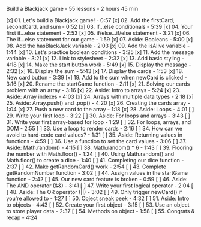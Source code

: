 
Build a Blackjack game - 55 lessons - 2 hours 45 min

[x] 01. Let's build a Blackjack game! - 0:57
[x] 02. Add the firstCard, secondCard, and sum - 0:52
[x] 03. If...else conditionals - 5:39
[x] 04. Your first if...else statement - 2:53
[x] 05. if/else...if/else statement - 3:21
[x] 06. The if...else statement for our game - 1:59
[x] 07. Aside: Booleans - 5:00
[x] 08. Add the hasBlackJack variable - 2:03
[x] 09. Add the isAlive variable - 1:44
[x] 10. Let's practice boolean conditions - 3:25
[x] 11. Add the message variable - 3:21
[x] 12. Link to stylesheet - 2:32
[x] 13. Add basic styling - 4:18
[x] 14. Make the start button work - 5:49
[x] 15. Display the message - 2:32
[x] 16. Display the sum - 5:43
[x] 17. Display the cards - 1:53
[x] 18. New card button - 3:39
[x] 19. Add to the sum when newCard is clicked - 3:16
[x] 20. Rename the startGame function - 2:11
[x] 21. Solving our cards problem with an array - 3:16
[x] 22. Aside: Intro to arrays - 5:24
[x] 23. Aside: Array indexes - 4:03
[x] 24. Arrays with multiple data types - 2:18
[x] 25. Aside: Array.push() and .pop() - 4:20
[x] 26. Creating the cards array - 1:04
[x] 27. Push a new card to the array - 1:18
[x] 28. Aside: Loops - 4:01
[ ] 29. Write your first loop - 3:22
[ ] 30. Aside: For loops and arrays - 3:43
[ ] 31. Write your first array-based for loop - 1:29
[ ] 32. For loops, arrays, and DOM - 2:55
[ ] 33. Use a loop to render cards - 2:16
[ ] 34. How can we avoid to hard-code card values? - 1:31
[ ] 35. Aside: Returning values in functions - 4:59
[ ] 36. Use a function to set the card values - 3:06
[ ] 37. Aside: Math.random() - 4:15
[ ] 38. Math.random() * 6 - 1:43
[ ] 39. Flooring the number with Math.floor() - 1:24
[ ] 40. Using Math.random() and Math.floor() to create a dice - 1:40
[ ] 41. Completing our dice function - 2:37
[ ] 42. Make getRandomCard() work - 2:54
[ ] 43. Complete getRandomNumber function - 3:02
[ ] 44. Assign values in the startGame function - 2:42
[ ] 45. Our new card feature is broken - 0:59
[ ] 46. Aside: The AND operator (&&) - 3:41
[ ] 47. Write your first logical operator - 2:04
[ ] 48. Aside: The OR operator (||) - 3:02
[ ] 49. Only trigger newCard() if you're allowed to - 1:27
[ ] 50. Object sneak peek - 4:32
[ ] 51. Aside: Intro to objects - 4:43
[ ] 52. Create your first object - 3:15
[ ] 53. Use an object to store player data - 2:37
[ ] 54. Methods on object - 1:58
[ ] 55. Congrats & recap - 4:24